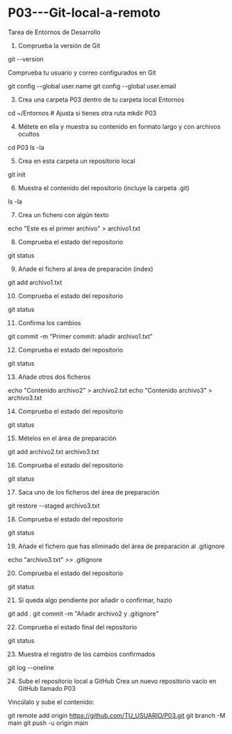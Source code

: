 # P03---Git-local-a-remoto
Tarea de Entornos de Desarrollo


1. Comprueba la versión de Git

git --version

Comprueba tu usuario y correo configurados en Git

git config --global user.name
git config --global user.email


3. Crea una carpeta P03 dentro de tu carpeta local Entornos

cd ~/Entornos   # Ajusta si tienes otra ruta
mkdir P03


4. Métete en ella y muestra su contenido en formato largo y con archivos ocultos


cd P03
ls -la


5. Crea en esta carpeta un repositorio local


git init


6. Muestra el contenido del repositorio (incluye la carpeta .git)

ls -la


7. Crea un fichero con algún texto

echo "Este es el primer archivo" > archivo1.txt


8. Comprueba el estado del repositorio

git status


9. Añade el fichero al área de preparación (index)

git add archivo1.txt


10. Comprueba el estado del repositorio

git status


11. Confirma los cambios

git commit -m "Primer commit: añadir archivo1.txt"


12. Comprueba el estado del repositorio

git status


13. Añade otros dos ficheros

echo "Contenido archivo2" > archivo2.txt
echo "Contenido archivo3" > archivo3.txt


14. Comprueba el estado del repositorio

git status


15. Mételos en el área de preparación

git add archivo2.txt archivo3.txt


16. Comprueba el estado del repositorio

git status


17. Saca uno de los ficheros del área de preparación

git restore --staged archivo3.txt


18. Comprueba el estado del repositorio

git status


19. Añade el fichero que has eliminado del área de preparación al .gitignore

echo "archivo3.txt" >> .gitignore


20. Comprueba el estado del repositorio

git status


21. Si queda algo pendiente por añadir o confirmar, hazlo

git add .
git commit -m "Añadir archivo2 y .gitignore"


22. Comprueba el estado final del repositorio

git status


23. Muestra el registro de los cambios confirmados

git log --oneline


24. Sube el repositorio local a GitHub
Crea un nuevo repositorio vacío en GitHub llamado P03

Vincúlalo y sube el contenido:


git remote add origin https://github.com/TU_USUARIO/P03.git
git branch -M main
git push -u origin main
